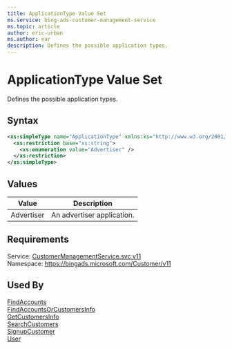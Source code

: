 ```yaml
---
title: ApplicationType Value Set
ms.service: bing-ads-customer-management-service
ms.topic: article
author: eric-urban
ms.author: eur
description: Defines the possible application types.
---
```

# ApplicationType Value Set
Defines the possible application types.

## Syntax
```xml
<xs:simpleType name="ApplicationType" xmlns:xs="http://www.w3.org/2001/XMLSchema">
  <xs:restriction base="xs:string">
    <xs:enumeration value="Advertiser" />
  </xs:restriction>
</xs:simpleType>
```

## <a name="values"></a>Values

|Value|Description|
|-----------|---------------|
|<a name="advertiser"></a>Advertiser|An advertiser application.|

## Requirements
Service: [CustomerManagementService.svc v11](https://clientcenter.api.bingads.microsoft.com/Api/CustomerManagement/v11/CustomerManagementService.svc)  
Namespace: https://bingads.microsoft.com/Customer/v11  

## Used By
[FindAccounts](findaccounts.md)  
[FindAccountsOrCustomersInfo](findaccountsorcustomersinfo.md)  
[GetCustomersInfo](getcustomersinfo.md)  
[SearchCustomers](searchcustomers.md)  
[SignupCustomer](signupcustomer.md)  
[User](user.md)  
